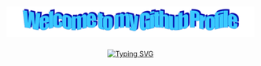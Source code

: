 <h1 align="center">
    <img src="images/welcome.png" alt="welcome" />
</h1>

<div align="center">
    <a href="https://git.io/typing-svg"><img src="https://readme-typing-svg.demolab.com?font=Fira+Code&weight=700&size=32&duration=2500&pause=1000&color=FFC0CB&center=true&vCenter=true&random=false&width=700&lines=%E2%9C%A8Hi%2C+I'm+Raingrain!%E2%9C%A8;%E2%9C%A8A+full+stack+developer.%E2%9C%A8;%E2%9C%A8Majoring+in+Geographic+Science.%E2%9C%A8" alt="Typing SVG" /></a>
</div>
